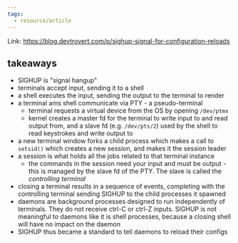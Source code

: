 ```yaml
---
tags:
  - resource/article
---
```

Link: https://blog.devtrovert.com/p/sighup-signal-for-configuration-reloads

## takeaways

- SIGHUP is "signal hangup"
- terminals accept input, sending it to a shell
- a shell executes the input, sending the output to the terminal to render
- a terminal ams shell communicate via PTY - a pseudo-terminal
	- terminal requests a virtual device from the OS by opening `/dev/ptmx`
	- kernel creates a master fd for the terminal to write input to and read output from, and a slave fd (e.g. `/dev/pts/2`) used by the shell to read keystrokes and write output to
- a new terminal window forks a child process which makes a call to `setsid()` which creates a new session, and makes it the session leader
- a session is what holds all the jobs related to that terminal instance
	- the commands in the session need your input and must be output - this is managed by the slave fd of the PTY. The slave is called the _controlling terminal_
- closing a terminal results in a sequence of events, completing with the controlling terminal sending SIGHUP to the child processes it spawned
- daemons are background processes designed to run independently of terminals. They do not receive ctrl-C or ctrl-Z inputs. SIGHUP is not meaningful to daemons like it is shell processes, because a closing shell will have no impact on the daemon
- SIGHUP thus became a standard to tell daemons to reload their configs
